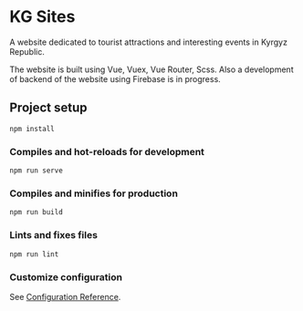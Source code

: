 # KG Sites

A website dedicated to tourist attractions and interesting events in Kyrgyz Republic.

The website is built using Vue, Vuex, Vue Router, Scss.
Also a development of backend of the website using Firebase is in progress.

## Project setup
```
npm install
```

### Compiles and hot-reloads for development
```
npm run serve
```

### Compiles and minifies for production
```
npm run build
```

### Lints and fixes files
```
npm run lint
```

### Customize configuration
See [Configuration Reference](https://cli.vuejs.org/config/).
